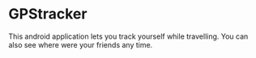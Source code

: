# GPStracker

This android application lets you track yourself while travelling. You can also see where were your friends any time.
